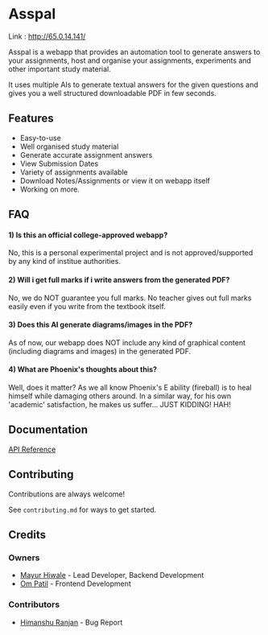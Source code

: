 
# Asspal 

Link : http://65.0.14.141/

Asspal is a webapp that provides an automation tool to generate answers to your assignments, host and organise your assignments, experiments and other important study material.

It uses multiple AIs to generate textual answers for the given questions and gives you a well structured downloadable PDF in few seconds.



## Features

- Easy-to-use
- Well organised study material
- Generate accurate assignment answers
- View Submission Dates
- Variety of assignments available
- Download Notes/Assignments or view it on webapp itself
- Working on more.


## FAQ

#### 1) Is this an official college-approved webapp?

No, this is a personal experimental project and is not approved/supported by any kind of institue authorities.

#### 2) Will i get full marks if i write answers from the generated PDF?

No, we do NOT guarantee you full marks. No teacher gives out full marks easily even if you write from the textbook itself.

#### 3) Does this AI generate diagrams/images in the PDF?

As of now, our webapp does NOT include any kind of graphical content (including diagrams and images) in the generated PDF.

#### 4) What are Phoenix's thoughts about this?

Well, does it matter? As we all know Phoenix's E ability (fireball) is to heal himself while damaging others around. In a similar way, for his own 'academic' satisfaction, he makes us suffer... JUST KIDDING! HAH!



## Documentation

[API Reference](https://github.com/ISenseAura/Assignment-Buddy-API)



## Contributing

Contributions are always welcome!

See `contributing.md` for ways to get started.



## Credits

### Owners

- [Mayur Hiwale](https://www.github.com/octokatherine) - Lead Developer, Backend Development
- [Om Patil](https://www.github.com/octokatherine) - Frontend Development

###  Contributors
- [Himanshu Ranjan](https://www.github.com/octokatherine) - Bug Report
